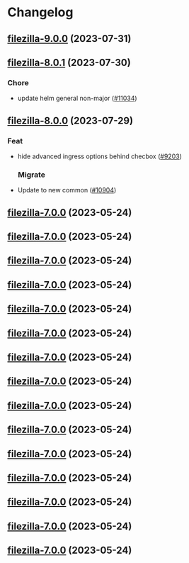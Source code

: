 # Changelog












## [filezilla-9.0.0](https://github.com/truecharts/charts/compare/filezilla-8.0.1...filezilla-9.0.0) (2023-07-31)




## [filezilla-8.0.1](https://github.com/truecharts/charts/compare/filezilla-8.0.0...filezilla-8.0.1) (2023-07-30)

### Chore

- update helm general non-major ([#11034](https://github.com/truecharts/charts/issues/11034))
  
  


## [filezilla-8.0.0](https://github.com/truecharts/charts/compare/filezilla-7.0.0...filezilla-8.0.0) (2023-07-29)

### Feat

- hide advanced ingress options behind checbox ([#9203](https://github.com/truecharts/charts/issues/9203))
  
  ### Migrate

- Update to new common ([#10904](https://github.com/truecharts/charts/issues/10904))
  
  


## [filezilla-7.0.0](https://github.com/truecharts/charts/compare/filezilla-6.0.14...filezilla-7.0.0) (2023-05-24)




## [filezilla-7.0.0](https://github.com/truecharts/charts/compare/filezilla-6.0.14...filezilla-7.0.0) (2023-05-24)




## [filezilla-7.0.0](https://github.com/truecharts/charts/compare/filezilla-6.0.14...filezilla-7.0.0) (2023-05-24)




## [filezilla-7.0.0](https://github.com/truecharts/charts/compare/filezilla-6.0.14...filezilla-7.0.0) (2023-05-24)




## [filezilla-7.0.0](https://github.com/truecharts/charts/compare/filezilla-6.0.14...filezilla-7.0.0) (2023-05-24)




## [filezilla-7.0.0](https://github.com/truecharts/charts/compare/filezilla-6.0.14...filezilla-7.0.0) (2023-05-24)




## [filezilla-7.0.0](https://github.com/truecharts/charts/compare/filezilla-6.0.14...filezilla-7.0.0) (2023-05-24)




## [filezilla-7.0.0](https://github.com/truecharts/charts/compare/filezilla-6.0.14...filezilla-7.0.0) (2023-05-24)




## [filezilla-7.0.0](https://github.com/truecharts/charts/compare/filezilla-6.0.14...filezilla-7.0.0) (2023-05-24)




## [filezilla-7.0.0](https://github.com/truecharts/charts/compare/filezilla-6.0.14...filezilla-7.0.0) (2023-05-24)




## [filezilla-7.0.0](https://github.com/truecharts/charts/compare/filezilla-6.0.14...filezilla-7.0.0) (2023-05-24)




## [filezilla-7.0.0](https://github.com/truecharts/charts/compare/filezilla-6.0.14...filezilla-7.0.0) (2023-05-24)




## [filezilla-7.0.0](https://github.com/truecharts/charts/compare/filezilla-6.0.14...filezilla-7.0.0) (2023-05-24)




## [filezilla-7.0.0](https://github.com/truecharts/charts/compare/filezilla-6.0.14...filezilla-7.0.0) (2023-05-24)




## [filezilla-7.0.0](https://github.com/truecharts/charts/compare/filezilla-6.0.14...filezilla-7.0.0) (2023-05-24)

